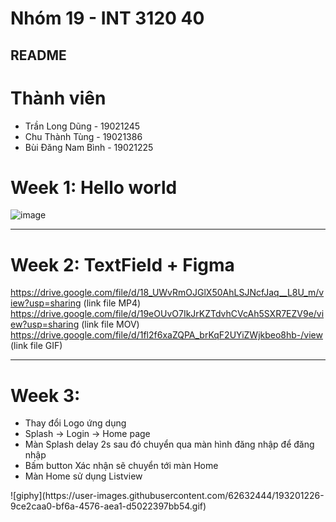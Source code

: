 # Nhóm 19 - INT 3120 40

## README    

# Thành viên
* Trần Long Dũng - 19021245
* Chu Thành Tùng - 19021386
* Bùi Đăng Nam Bình - 19021225

# Week 1: Hello world


![image](https://user-images.githubusercontent.com/62632444/190583727-120a6125-c1f7-4ba7-8487-20448ed0088f.png)

----

# Week 2: TextField + Figma
https://drive.google.com/file/d/18_UWvRmOJGlX50AhLSJNcfJaq__L8U_m/view?usp=sharing (link file MP4)
https://drive.google.com/file/d/19eOUvO7IkJrKZTdvhCVcAh5SXR7EZV9e/view?usp=sharing (link file MOV)
https://drive.google.com/file/d/1fl2f6xaZQPA_brKqF2UYiZWjkbeo8hb-/view (link file GIF)

----
# Week 3: 
* Thay đổi Logo ứng dụng
* Splash -> Login -> Home page
* Màn Splash delay 2s sau đó chuyển qua màn hình đăng nhập để đăng nhập
* Bấm button Xác nhận sẽ chuyển tới màn Home
* Màn Home sử dụng Listview

<GIF>
![giphy](https://user-images.githubusercontent.com/62632444/193201226-9ce2caa0-bf6a-4576-aea1-d5022397bb54.gif)



